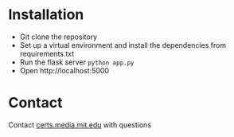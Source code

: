Installation
===

* Git clone the repository
* Set up a virtual environment and install the dependencies from requirements.txt
* Run the flask server `python app.py`
* Open http://localhost:5000

Contact
===
Contact [certs.media.mit.edu](mailto:certs@media.mit.edu) with questions
